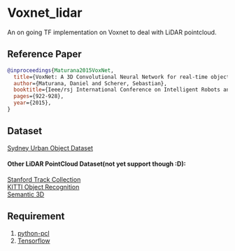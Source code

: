 # Voxnet_lidar
An on going TF implementation on Voxnet to deal with LiDAR pointcloud.

## Reference Paper
```bibtex
@inproceedings{Maturana2015VoxNet,
  title={VoxNet: A 3D Convolutional Neural Network for real-time object recognition},
  author={Maturana, Daniel and Scherer, Sebastian},
  booktitle={Ieee/rsj International Conference on Intelligent Robots and Systems},
  pages={922-928},
  year={2015},
}
```

## Dataset
[Sydney Urban Object Dataset](http://www.acfr.usyd.edu.au/papers/SydneyUrbanObjectsDataset.shtml)


#### Other LiDAR PointCloud Dataset(not yet support though :D):
[Stanford Track Collection](http://cs.stanford.edu/people/teichman/stc/)  
[KITTI Object Recognition](http://www.cvlibs.net/datasets/kitti/eval_object.php)  
[Semantic 3D](http://www.semantic3d.net/view_dbase.php?chl=2) 


## Requirement
1. [python-pcl](https://github.com/strawlab/python-pcl)
2. [Tensorflow](https://github.com/tensorflow/tensorflow)
